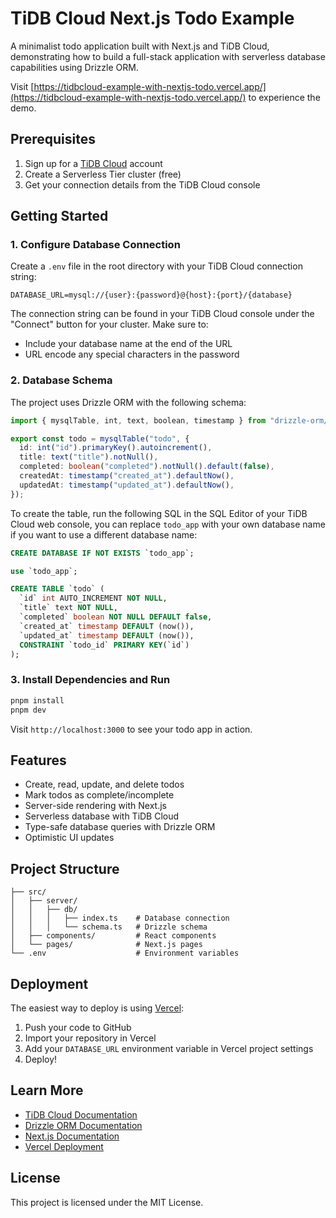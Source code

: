 # TiDB Cloud Next.js Todo Example

A minimalist todo application built with Next.js and TiDB Cloud, demonstrating how to build a full-stack application with serverless database capabilities using Drizzle ORM.

Visit [https://tidbcloud-example-with-nextjs-todo.vercel.app/](https://tidbcloud-example-with-nextjs-todo.vercel.app/) to experience the demo.

## Prerequisites

1. Sign up for a [TiDB Cloud](https://tidbcloud.com/) account
2. Create a Serverless Tier cluster (free)
3. Get your connection details from the TiDB Cloud console

## Getting Started

### 1. Configure Database Connection

Create a `.env` file in the root directory with your TiDB Cloud connection string:

```env
DATABASE_URL=mysql://{user}:{password}@{host}:{port}/{database}
```

The connection string can be found in your TiDB Cloud console under the "Connect" button for your cluster. Make sure to:
- Include your database name at the end of the URL
- URL encode any special characters in the password

### 2. Database Schema

The project uses Drizzle ORM with the following schema:

```typescript
import { mysqlTable, int, text, boolean, timestamp } from "drizzle-orm/mysql-core";

export const todo = mysqlTable("todo", {
  id: int("id").primaryKey().autoincrement(),
  title: text("title").notNull(),
  completed: boolean("completed").notNull().default(false),
  createdAt: timestamp("created_at").defaultNow(),
  updatedAt: timestamp("updated_at").defaultNow(),
});
```

To create the table, run the following SQL in the SQL Editor of your TiDB Cloud web console, you can replace `todo_app` with your own database name if you want to use a different database name:

```sql
CREATE DATABASE IF NOT EXISTS `todo_app`;

use `todo_app`;

CREATE TABLE `todo` (
  `id` int AUTO_INCREMENT NOT NULL,
  `title` text NOT NULL,
  `completed` boolean NOT NULL DEFAULT false,
  `created_at` timestamp DEFAULT (now()),
  `updated_at` timestamp DEFAULT (now()),
  CONSTRAINT `todo_id` PRIMARY KEY(`id`)
);
```

### 3. Install Dependencies and Run

```bash
pnpm install
pnpm dev
```

Visit `http://localhost:3000` to see your todo app in action.

## Features

- Create, read, update, and delete todos
- Mark todos as complete/incomplete
- Server-side rendering with Next.js
- Serverless database with TiDB Cloud
- Type-safe database queries with Drizzle ORM
- Optimistic UI updates

## Project Structure

```
├── src/
│   ├── server/
│   │   ├── db/
│   │   │   ├── index.ts    # Database connection
│   │   │   └── schema.ts   # Drizzle schema
│   ├── components/         # React components
│   └── pages/              # Next.js pages
└── .env                    # Environment variables
```

## Deployment

The easiest way to deploy is using [Vercel](https://vercel.com):

1. Push your code to GitHub
2. Import your repository in Vercel
3. Add your `DATABASE_URL` environment variable in Vercel project settings
4. Deploy!

## Learn More

- [TiDB Cloud Documentation](https://docs.pingcap.com/tidbcloud)
- [Drizzle ORM Documentation](https://orm.drizzle.team)
- [Next.js Documentation](https://nextjs.org/docs)
- [Vercel Deployment](https://vercel.com/docs)

## License

This project is licensed under the MIT License.
